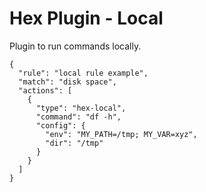 # Hex Plugin - Local

Plugin to run commands locally.

```
{
  "rule": "local rule example",
  "match": "disk space",
  "actions": [
    {
      "type": "hex-local",
      "command": "df -h",
      "config": {
        "env": "MY_PATH=/tmp; MY_VAR=xyz",
        "dir": "/tmp"
      }
    }
  ]
}
```
